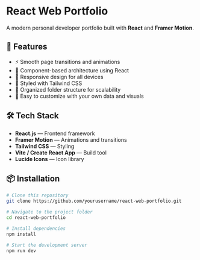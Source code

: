 # React Web Portfolio

A modern personal developer portfolio built with **React** and **Framer Motion**.

## 🚀 Features

- ⚡ Smooth page transitions and animations  
- 🧠 Component-based architecture using React  
- 🌙 Responsive design for all devices  
- 🎨 Styled with Tailwind CSS  
- 📂 Organized folder structure for scalability  
- 🔗 Easy to customize with your own data and visuals

## 🛠️ Tech Stack

- **React.js** — Frontend framework  
- **Framer Motion** — Animations and transitions  
- **Tailwind CSS** — Styling  
- **Vite / Create React App** — Build tool  
- **Lucide Icons** — Icon library  

## 📦 Installation

```bash
# Clone this repository
git clone https://github.com/yourusername/react-web-portfolio.git

# Navigate to the project folder
cd react-web-portfolio

# Install dependencies
npm install

# Start the development server
npm run dev
